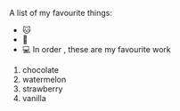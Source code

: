 A list of my favourite things:
- 🐱
- 🐶
- 💻
In order , these are my favourite work
1. chocolate
2. watermelon
3. strawberry
4. vanilla
